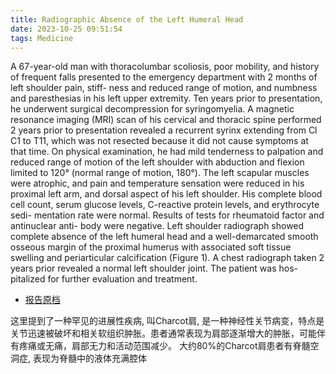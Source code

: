 ```yaml
---
title: Radiographic Absence of the Left Humeral Head
date: 2023-10-25 09:51:54
tags: Medicine
---
```


A 67-year-old man with thoracolumbar scoliosis, poor mobility, and history of frequent
falls presented to the emergency department with 2 months of left shoulder pain, stiff-
ness and reduced range of motion, and numbness and paresthesias in his left upper
extremity. Ten years prior to presentation, he underwent surgical decompression for
syringomyelia. A magnetic resonance imaging (MRI) scan of his cervical and thoracic
spine performed 2 years prior to presentation revealed a recurrent syrinx extending from
Cl C1 to T11, which was not resected because it did not cause symptoms at that time. On
physical examination, he had mild tenderness to palpation and reduced range of motion
of the left shoulder with abduction and flexion limited to 120° (normal range of motion,
180°). The left scapular muscles were atrophic, and pain and temperature sensation
were reduced in his proximal left arm, and dorsal aspect of his left shoulder. His complete
blood cell count, serum glucose levels, C-reactive protein levels, and erythrocyte sedi-
mentation rate were normal. Results of tests for rheumatoid factor and antinuclear anti-
body were negative. Left shoulder radiograph showed complete absence of the left
humeral head and a well-demarcated smooth osseous margin of the proximal humerus
with associated soft tissue swelling and periarticular calcification (Figure 1). A chest
radiograph taken 2 years prior revealed a normal left shoulder joint. The patient was hos-
pitalized for further evaluation and treatment.

- [报告原档](/papers/Radiographic%20Absence%20of%20the%20Left%20Humeral%20Head.pdf)

这里提到了一种罕见的进展性疾病, 叫Charcot肩, 是一种神经性关节病变，特点是关节迅速被破坏和相关软组织肿胀。患者通常表现为肩部逐渐增大的肿胀，可能伴有疼痛或无痛，肩部无力和活动范围减少。 
大约80%的Charcot肩患者有脊髓空洞症, 表现为脊髓中的液体充满腔体